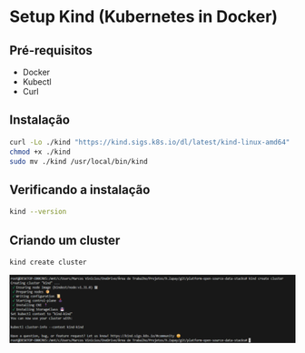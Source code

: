 # Setup Kind (Kubernetes in Docker)

## Pré-requisitos

- Docker
- Kubectl
- Curl

## Instalação

```bash
curl -Lo ./kind "https://kind.sigs.k8s.io/dl/latest/kind-linux-amd64"
chmod +x ./kind
sudo mv ./kind /usr/local/bin/kind
```

## Verificando a instalação

```bash
kind --version
```

## Criando um cluster

```bash
kind create cluster
```

![kind_create_cluster](./img/kind_create_cluster.png)

